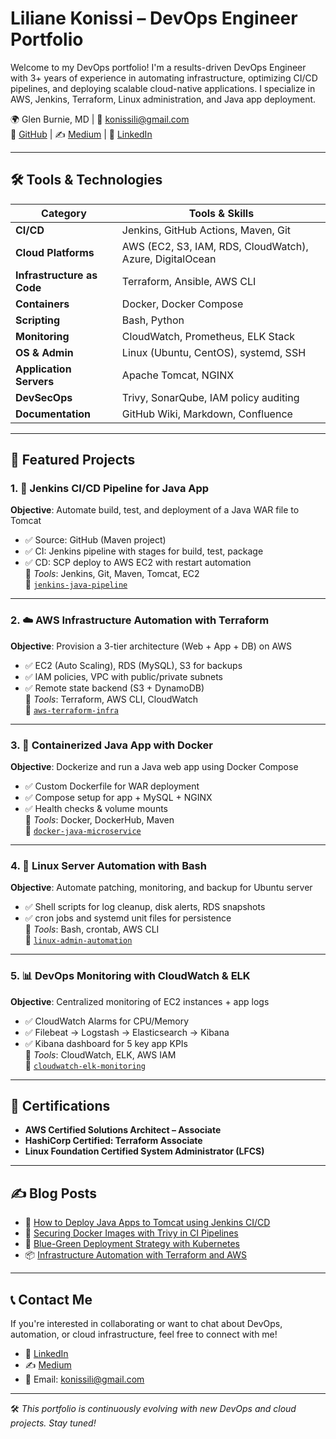 # Liliane Konissi – DevOps Engineer Portfolio

Welcome to my DevOps portfolio! I'm a results-driven DevOps Engineer with 3+ years of experience in automating infrastructure, optimizing CI/CD pipelines, and deploying scalable cloud-native applications. I specialize in AWS, Jenkins, Terraform, Linux administration, and Java app deployment.

🌍 Glen Burnie, MD | 📧 konissili@gmail.com  
🔗 [GitHub](https://github.com/lily4499) | ✍️ [Medium](https://medium.com/@lilnya79) | 💼 [LinkedIn](https://www.linkedin.com/in/liliane-2021/)

---

## 🛠️ Tools & Technologies

| Category               | Tools & Skills                                                                 |
|------------------------|--------------------------------------------------------------------------------|
| **CI/CD**              | Jenkins, GitHub Actions, Maven, Git                                            |
| **Cloud Platforms**    | AWS (EC2, S3, IAM, RDS, CloudWatch), Azure, DigitalOcean                      |
| **Infrastructure as Code** | Terraform, Ansible, AWS CLI                                                  |
| **Containers**         | Docker, Docker Compose                                                         |
| **Scripting**          | Bash, Python                                                                   |
| **Monitoring**         | CloudWatch, Prometheus, ELK Stack                                              |
| **OS & Admin**         | Linux (Ubuntu, CentOS), systemd, SSH                                           |
| **Application Servers**| Apache Tomcat, NGINX                                                           |
| **DevSecOps**          | Trivy, SonarQube, IAM policy auditing                                          |
| **Documentation**      | GitHub Wiki, Markdown, Confluence                                              |

---

## 📁 Featured Projects

### 1. 🔁 Jenkins CI/CD Pipeline for Java App
**Objective**: Automate build, test, and deployment of a Java WAR file to Tomcat  
- ✅ Source: GitHub (Maven project)  
- ✅ CI: Jenkins pipeline with stages for build, test, package  
- ✅ CD: SCP deploy to AWS EC2 with restart automation  
🔧 *Tools*: Jenkins, Git, Maven, Tomcat, EC2  
📂 [`jenkins-java-pipeline`](https://github.com/lily4499/jenkins-java-pipeline)

---

### 2. ☁️ AWS Infrastructure Automation with Terraform
**Objective**: Provision a 3-tier architecture (Web + App + DB) on AWS  
- ✅ EC2 (Auto Scaling), RDS (MySQL), S3 for backups  
- ✅ IAM policies, VPC with public/private subnets  
- ✅ Remote state backend (S3 + DynamoDB)  
🔧 *Tools*: Terraform, AWS CLI, CloudWatch  
📂 [`aws-terraform-infra`](https://github.com/lily4499/aws-terraform-infra)

---

### 3. 🐳 Containerized Java App with Docker
**Objective**: Dockerize and run a Java web app using Docker Compose  
- ✅ Custom Dockerfile for WAR deployment  
- ✅ Compose setup for app + MySQL + NGINX  
- ✅ Health checks & volume mounts  
🔧 *Tools*: Docker, DockerHub, Maven  
📂 [`docker-java-microservice`](https://github.com/lily4499/docker-java-microservice)

---

### 4. 🧰 Linux Server Automation with Bash
**Objective**: Automate patching, monitoring, and backup for Ubuntu server  
- ✅ Shell scripts for log cleanup, disk alerts, RDS snapshots  
- ✅ cron jobs and systemd unit files for persistence  
🔧 *Tools*: Bash, crontab, AWS CLI  
📂 [`linux-admin-automation`](https://github.com/lily4499/linux-admin-automation)

---

### 5. 📊 DevOps Monitoring with CloudWatch & ELK
**Objective**: Centralized monitoring of EC2 instances + app logs  
- ✅ CloudWatch Alarms for CPU/Memory  
- ✅ Filebeat → Logstash → Elasticsearch → Kibana  
- ✅ Kibana dashboard for 5 key app KPIs  
🔧 *Tools*: CloudWatch, ELK, AWS IAM  
📂 [`cloudwatch-elk-monitoring`](https://github.com/lily4499/cloudwatch-elk-monitoring)

---

## 📜 Certifications

- **AWS Certified Solutions Architect – Associate**
- **HashiCorp Certified: Terraform Associate**
- **Linux Foundation Certified System Administrator (LFCS)**

---

## ✍️ Blog Posts

- 📘 [How to Deploy Java Apps to Tomcat using Jenkins CI/CD](https://medium.com/@lilnya79)
- 🔐 [Securing Docker Images with Trivy in CI Pipelines](https://medium.com/@lilnya79)
- 🔁 [Blue-Green Deployment Strategy with Kubernetes](https://medium.com/@lilnya79)
- 📦 [Infrastructure Automation with Terraform and AWS](https://medium.com/@lilnya79)

---

## 📞 Contact Me

If you're interested in collaborating or want to chat about DevOps, automation, or cloud infrastructure, feel free to connect with me!

- 💼 [LinkedIn](https://www.linkedin.com/in/liliane-2021/)
- ✍️ [Medium](https://medium.com/@lilnya79)
- 📧 Email: konissili@gmail.com

---

🛠️ *This portfolio is continuously evolving with new DevOps and cloud projects. Stay tuned!*
